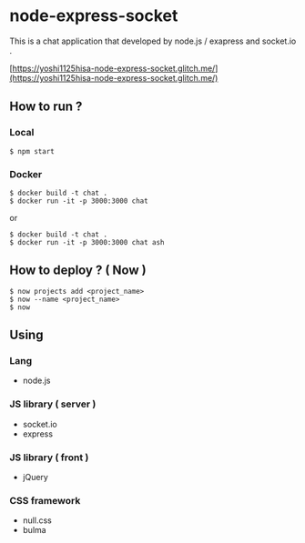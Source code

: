 # node-express-socket
This is a chat application that developed by node.js / exapress and socket.io .

[https://yoshi1125hisa-node-express-socket.glitch.me/](https://yoshi1125hisa-node-express-socket.glitch.me/)

## How to run ?

### Local

```
$ npm start
```

### Docker

```
$ docker build -t chat .
$ docker run -it -p 3000:3000 chat
```

or

```
$ docker build -t chat .
$ docker run -it -p 3000:3000 chat ash
```

## How to deploy ? ( Now )
```
$ now projects add <project_name>
$ now --name <project_name>
$ now
```

##  Using

### Lang
- node.js 

### JS library ( server )
- socket.io
- express

### JS library ( front )
- jQuery

### CSS framework
- null.css
- bulma
